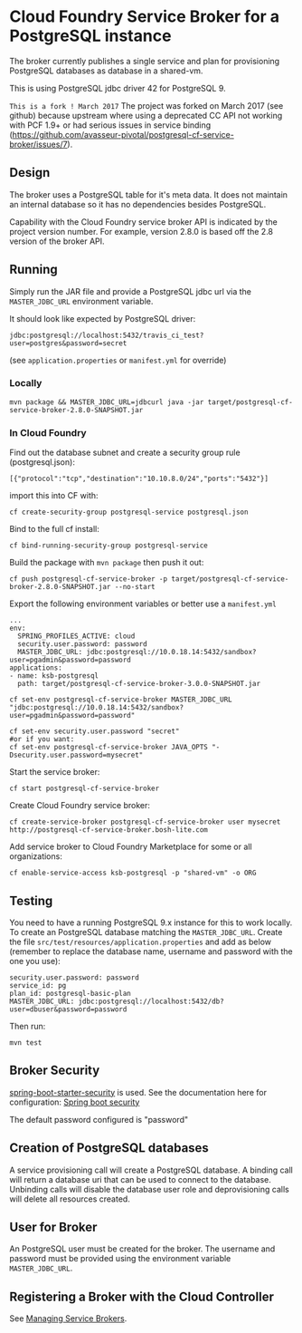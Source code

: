 # Cloud Foundry Service Broker for a PostgreSQL instance

The broker currently publishes a single service and plan for provisioning PostgreSQL databases as database in a shared-vm.

This is using PostgreSQL jdbc driver 42 for PostgreSQL 9.

`This is a fork ! March 2017`
The project was forked on March 2017 (see github) because upstream where using a deprecated CC API not working with PCF 1.9+ or had serious issues in service binding (https://github.com/avasseur-pivotal/postgresql-cf-service-broker/issues/7).

## Design

The broker uses a PostgreSQL table for it's meta data. It does not maintain an internal database so it has no dependencies besides PostgreSQL.

Capability with the Cloud Foundry service broker API is indicated by the project version number. For example, version 2.8.0 is based off the 2.8 version of the broker API.

## Running

Simply run the JAR file and provide a PostgreSQL jdbc url via the `MASTER_JDBC_URL` environment variable.

It should look like expected by PostgreSQL driver:
```
jdbc:postgresql://localhost:5432/travis_ci_test?user=postgres&password=secret
```
(see `application.properties` or `manifest.yml` for override)

### Locally

```
mvn package && MASTER_JDBC_URL=jdbcurl java -jar target/postgresql-cf-service-broker-2.8.0-SNAPSHOT.jar
```

### In Cloud Foundry

Find out the database subnet and create a security group rule (postgresql.json):
```
[{"protocol":"tcp","destination":"10.10.8.0/24","ports":"5432"}]
```

import this into CF with:
```
cf create-security-group postgresql-service postgresql.json
```

Bind to the full cf install:
```
cf bind-running-security-group postgresql-service
```


Build the package with `mvn package` then push it out:
```
cf push postgresql-cf-service-broker -p target/postgresql-cf-service-broker-2.8.0-SNAPSHOT.jar --no-start
```

Export the following environment variables or better use a `manifest.yml`

```
...
env:
  SPRING_PROFILES_ACTIVE: cloud
  security.user.password: password
  MASTER_JDBC_URL: jdbc:postgresql://10.0.18.14:5432/sandbox?user=pgadmin&password=password
applications:
- name: ksb-postgresql
  path: target/postgresql-cf-service-broker-3.0.0-SNAPSHOT.jar
```

```
cf set-env postgresql-cf-service-broker MASTER_JDBC_URL "jdbc:postgresql://10.0.18.14:5432/sandbox?user=pgadmin&password=password"

cf set-env security.user.password "secret"
#or if you want:
cf set-env postgresql-cf-service-broker JAVA_OPTS "-Dsecurity.user.password=mysecret"
```

Start the service broker:
```
cf start postgresql-cf-service-broker
```

Create Cloud Foundry service broker:
```
cf create-service-broker postgresql-cf-service-broker user mysecret http://postgresql-cf-service-broker.bosh-lite.com
```

Add service broker to Cloud Foundry Marketplace for some or all organizations:
```
cf enable-service-access ksb-postgresql -p "shared-vm" -o ORG
```

## Testing

You need to have a running PostgreSQL 9.x instance for this to work locally.
To create an PostgreSQL database matching the ```MASTER_JDBC_URL```. Create the file  ```src/test/resources/application.properties``` and add as below (remember to replace the database name, username and password with the one you use):
```
security.user.password: password
service_id: pg
plan_id: postgresql-basic-plan
MASTER_JDBC_URL: jdbc:postgresql://localhost:5432/db?user=dbuser&password=password
```

Then run:
```
mvn test
```


## Broker Security

[spring-boot-starter-security](https://github.com/spring-projects/spring-boot/tree/master/spring-boot-starters/spring-boot-starter-security) is used. See the documentation here for configuration: [Spring boot security](http://docs.spring.io/spring-boot/docs/current-SNAPSHOT/reference/htmlsingle/#boot-features-security)

The default password configured is "password"

## Creation of PostgreSQL databases

A service provisioning call will create a PostgreSQL database. A binding call will return a database uri that can be used to connect to the database. Unbinding calls will disable the database user role and deprovisioning calls will delete all resources created.

## User for Broker

An PostgreSQL user must be created for the broker. The username and password must be provided using the environment variable `MASTER_JDBC_URL`.

## Registering a Broker with the Cloud Controller

See [Managing Service Brokers](http://docs.cloudfoundry.org/services/managing-service-brokers.html).

